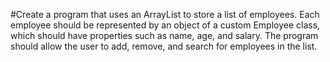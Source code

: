 #Create a program that uses an ArrayList to store a list of employees. Each employee should be represented by an object of a custom Employee class, which should have properties such as name, age, and salary. The program should allow the user to add, remove, and search for employees in the list.

